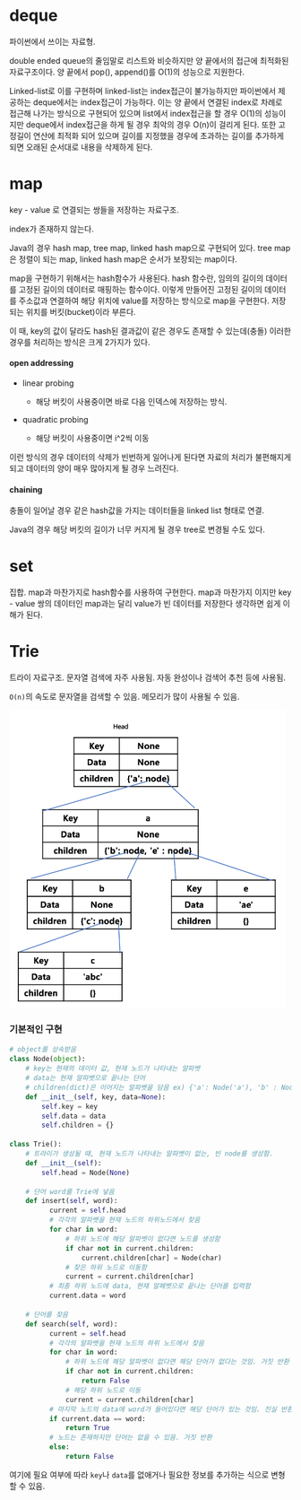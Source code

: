 # deque

파이썬에서 쓰이는 자료형.

double ended queue의 줄임말로 리스트와 비슷하지만 양 끝에서의 접근에 최적화된 자료구조이다. 양 끝에서 pop(), append()를 O(1)의 성능으로 지원한다.

Linked-list로 이를 구현하며 linked-list는 index접근이 불가능하지만 파이썬에서 제공하는 deque에서는 index접근이 가능하다. 이는 양 끝에서 연결된 index로 차례로 접근해 나가는 방식으로 구현되어 있으며 list에서 index접근을 할 경우 O(1)의 성능이지만 deque에서 index접근을 하게 될 경우 최악의 경우 O(n)이 걸리게 된다. 또한 고정길이 연산에 최적화 되어 있으며 길이를 지정했을 경우에 초과하는 길이를 추가하게 되면 오래된 순서대로 내용을 삭제하게 된다.

# map

key - value 로 연결되는 쌍들을 저장하는 자료구조.

index가 존재하지 않는다.

Java의 경우 hash map, tree map, linked hash map으로 구현되어 있다. tree map은 정렬이 되는 map, linked hash map은 순서가 보장되는 map이다.

map을 구현하기 위해서는 hash함수가 사용된다. hash 함수란, 임의의 길이의 데이터를 고정된 길이의 데이터로 매핑하는 함수이다. 이렇게 만들어진 고정된 길이의 데이터를 주소값과 연결하여 해당 위치에 value를 저장하는 방식으로 map을 구현한다. 저장되는 위치를 버킷(bucket)이라 부른다.

이 때, key의 값이 달라도 hash된 결과값이 같은 경우도 존재할 수 있는데(충돌) 이러한 경우를 처리하는 방식은 크게 2가지가 있다.

#### open addressing

- linear probing

  - 해당 버킷이 사용중이면 바로 다음 인덱스에 저장하는 방식.

- quadratic probing

  - 해당 버킷이 사용중이면 i^2씩 이동

이런 방식의 경우 데이터의 삭제가 빈번하게 일어나게 된다면 자료의 처리가 불편해지게 되고 데이터의 양이 매우 많아지게 될 경우 느려진다.

#### chaining

충돌이 일어날 경우 같은 hash값을 가지는 데이터들을 linked list 형태로 연결.

Java의 경우 해당 버킷의 길이가 너무 커지게 될 경우 tree로 변경될 수도 있다.

# set

집합. map과 마찬가지로 hash함수를 사용하여 구현한다. map과 마찬가지 이지만 key - value 쌍의 데이터인 map과는 달리 value가 빈 데이터를 저장한다 생각하면 쉽게 이해가 된다.

# Trie

트라이 자료구조. 문자열 검색에 자주 사용됨. 자동 완성이나 검색어 추천 등에 사용됨.

`O(n)`의 속도로 문자열을 검색할 수 있음. 메모리가 많이 사용될 수 있음.

![Trie](./assets_자료구조/Trie.png)

### 기본적인 구현

```python
# object를 상속받음
class Node(object):
    # key는 현재의 데이터 값, 현재 노드가 나타내는 알파벳
    # data는 현재 알파벳으로 끝나는 단어
    # children(dict)은 이어지는 알파벳을 담음 ex) {'a': Node('a'), 'b' : Node('b')}
    def __init__(self, key, data=None):
        self.key = key
        self.data = data
        self.children = {}

class Trie():
    # 트라이가 생성될 때, 현재 노드가 나타내는 알파벳이 없는, 빈 node를 생성함.
    def __init__(self):
        self.head = Node(None)

    # 단어 word를 Trie에 넣음
    def insert(self, word):
          current = self.head
          # 각각의 알파벳을 현재 노드의 하위노드에서 찾음
          for char in word:
              # 하위 노드에 해당 알파벳이 없다면 노드를 생성함
              if char not in current.children:
                  current.children[char] = Node(char)
              # 찾은 하위 노드로 이동함
              current = current.children[char]
          # 최종 하위 노드에 data, 현재 알페벳으로 끝나는 단어를 입력함
          current.data = word

    # 단어를 찾음
    def search(self, word):
          current = self.head
          # 각각의 알파벳을 현재 노드의 하위 노드에서 찾음
          for char in word:
              # 하위 노드에 해당 알파벳이 없다면 해당 단어가 없다는 것임. 거짓 반환
              if char not in current.children:
                  return False
              # 해당 하위 노드로 이동
              current = current.children[char]
          # 마지막 노드의 data에 word가 들어있다면 해당 단어가 있는 것임. 진실 반환
          if current.data == word:
              return True
          # 노드는 존재하지만 단어는 없을 수 있음. 거짓 반환
          else:
              return False
```

여기에 필요 여부에 따라 `key`나 `data`를 없애거나 필요한 정보를 추가하는 식으로 변형할 수 있음.
